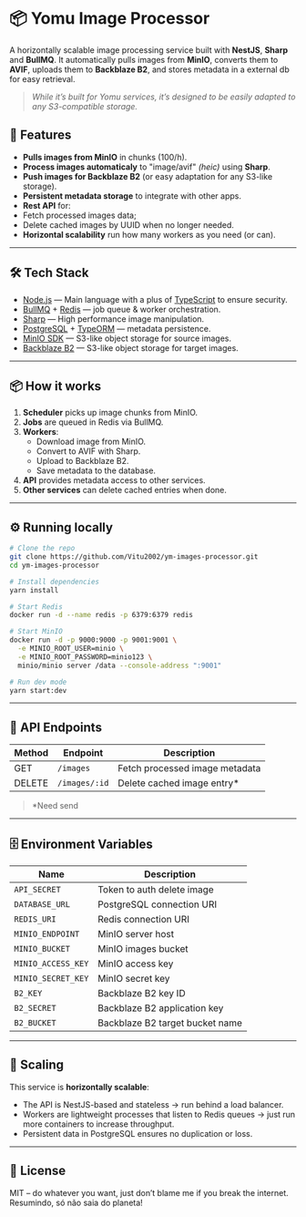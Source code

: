 # 📦 Yomu Image Processor

A horizontally scalable image processing service built with **NestJS**, **Sharp** and **BullMQ**. It
automatically pulls images from **MinIO**, converts them to **AVIF**, uploads them to **Backblaze
B2**, and stores metadata in a external db for easy retrieval.

> _While it’s built for Yomu services, it’s designed to be easily adapted to any S3-compatible
> storage._

## 🚀 Features

- **Pulls images from MinIO** in chunks (100/h).
- **Process images automaticaly** to "image/avif" _(heic)_ using **Sharp**.
- **Push images for Backblaze B2** (or easy adaptation for any S3-like storage).
- **Persistent metadata storage** to integrate with other apps.
- **Rest API** for:
- Fetch processed images data;
- Delete cached images by UUID when no longer needed.
- **Horizontal scalability** run how many workers as you need (or can).

---

## 🛠️ Tech Stack

- [Node.js](https://nodejs.org/) — Main language with a plus of
  [TypeScript](https://www.typescriptlang.org/) to ensure security.
- [BullMQ](https://docs.bullmq.io/) + [Redis](https://redis.io/) — job queue & worker orchestration.
- [Sharp](https://sharp.pixelplumbing.com/) — High performance image manipulation.
- [PostgreSQL](https://www.postgresql.org/) + [TypeORM](https://typeorm.io/) — metadata persistence.
- [MinIO SDK](https://docs.min.io/docs/javascript-client-api-reference.html) — S3-like object
  storage for source images.
- [Backblaze B2](https://backblaze.com) — S3-like object storage for target images.

---

## 📦 How it works

1. **Scheduler** picks up image chunks from MinIO.
2. **Jobs** are queued in Redis via BullMQ.
3. **Workers**:
    - Download image from MinIO.
    - Convert to AVIF with Sharp.
    - Upload to Backblaze B2.
    - Save metadata to the database.
4. **API** provides metadata access to other services.
5. **Other services** can delete cached entries when done.

---

## ⚙️ Running locally

```bash
# Clone the repo
git clone https://github.com/Vitu2002/ym-images-processor.git
cd ym-images-processor

# Install dependencies
yarn install

# Start Redis
docker run -d --name redis -p 6379:6379 redis

# Start MinIO
docker run -d -p 9000:9000 -p 9001:9001 \
  -e MINIO_ROOT_USER=minio \
  -e MINIO_ROOT_PASSWORD=minio123 \
  minio/minio server /data --console-address ":9001"

# Run dev mode
yarn start:dev
```

---

## 📡 API Endpoints

| Method | Endpoint      | Description                    |
| ------ | ------------- | ------------------------------ |
| GET    | `/images`     | Fetch processed image metadata |
| DELETE | `/images/:id` | Delete cached image entry\*    |

> \*Need send

---

## 🗄️ Environment Variables

| Name               | Description                     |
| ------------------ | ------------------------------- |
| `API_SECRET`       | Token to auth delete image      |
| `DATABASE_URL`     | PostgreSQL connection URI       |
| `REDIS_URI`        | Redis connection URI            |
| `MINIO_ENDPOINT`   | MinIO server host               |
| `MINIO_BUCKET`     | MinIO images bucket             |
| `MINIO_ACCESS_KEY` | MinIO access key                |
| `MINIO_SECRET_KEY` | MinIO secret key                |
| `B2_KEY`           | Backblaze B2 key ID             |
| `B2_SECRET`        | Backblaze B2 application key    |
| `B2_BUCKET`        | Backblaze B2 target bucket name |

---

## 🧩 Scaling

This service is **horizontally scalable**:

- The API is NestJS-based and stateless → run behind a load balancer.
- Workers are lightweight processes that listen to Redis queues → just run more containers to
  increase throughput.
- Persistent data in PostgreSQL ensures no duplication or loss.

---

## 📜 License

MIT – do whatever you want, just don’t blame me if you break the internet. Resumindo, só não saia do
planeta!

